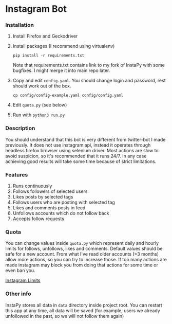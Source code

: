 # Instagram Bot

### Installation
1) Install Firefox and Geckodriver
2) Install packages (I recommend using virtualenv)

    `pip install -r requirements.txt`
    
    Note that requirements.txt contains link to my fork of InstaPy with some bugfixes. I might merge it into main repo later.
    
3) Copy and edit `config.yaml`. You should change login and password, rest should work out of the box. 

    `cp config/config-example.yaml config/config.yaml`

4) Edit `quota.py` (see below)

5) Run with `python3 run.py`

### Description
You should understand that this bot is very different from twitter-bot I made previously. It does not use instagram api, instead it operates through headless firefox browser using selenium driver. Most actions are slow to avoid suspicion, so it's recommended that it runs 24/7. In any case achieving good results will take some time because of strict limitations.

### Features
1) Runs continuously
2) Follows followers of selected users
3) Likes posts by selected tags
4) Follows users who are posting with selected tag
5) Likes and comments posts in feed
6) Unfollows accounts which do not follow back
7) Accepts follow requests

### Quota
You can change values inside `quota.py` which represent daily and hourly limits for follows, unfollows, likes and comments. Default values should be safe for a new account. From what I've read older accounts (>3 months) allow more actions, so you can try to increase those. If too many actions are made instagram may block you from doing that actions for some time or even ban you.

[Instagram Limits](https://blog.ainfluencer.com/how-tos/instagram-limitation-and-rules/)

### Other info
InstaPy stores all data in `data` directory inside project root. You can restart this app at any time, all data will be saved (for example, users we already unfollowed in the past, so we will not follow them again)